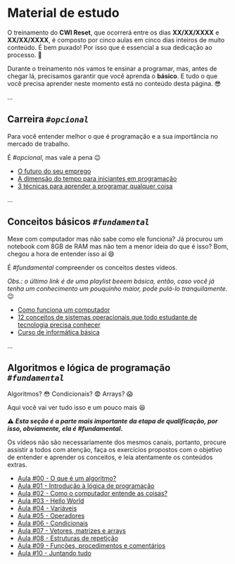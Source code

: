 # Material de estudo

O treinamento do **CWI Reset**, que ocorrerá entre os dias **XX/XX/XXXX** e **XX/XX/XXXX**, é composto por cinco aulas em cinco dias inteiros de muito conteúdo. É bem puxado! Por isso que é essencial a sua dedicação ao processo. :muscle:

Durante o treinamento nós vamos te ensinar a programar, mas, antes de chegar lá, precisamos garantir que você aprenda o **básico**. E tudo o que você precisa aprender neste momento está no conteúdo desta página. :sunglasses:

...

## Carreira _`#opcional`_

Para você entender melhor o que é programação e a sua importância no mercado de trabalho.

É _#opcional_, mas vale a pena :wink:

- [O futuro do seu emprego](https://youtu.be/qVGxWi6XDAI)
- [A dimensão do tempo para iniciantes em programação](https://youtu.be/Qb5b8ZE9tIY)
- [3 técnicas para aprender a programar qualquer coisa](https://youtu.be/ZtMzB5CoekE)

...

## Conceitos básicos _`#fundamental`_

Mexe com computador mas não sabe como ele funciona? Já procurou um notebook com 8GB de RAM mas não tem a menor ideia do que é isso? Bom, chegou a hora de entender isso aí :smile:

É _#fundamental_ compreender os conceitos destes vídeos.

_Obs.: o último link é de uma playlist beeem básica, então, caso você já tenha um conhecimento um pouquinho maior, pode pulá-lo tranquilamente._ :wink:

- [Como funciona um computador](https://www.youtube.com/watch?v=MpKbTNonIwc)
- [12 conceitos de sistemas operacionais que todo estudante de tecnologia precisa conhecer](https://youtu.be/T7lCM3l7vAQ)
- [Curso de informática básica](https://www.youtube.com/playlist?list=PL-QAz5R5Rlm7wn20xLTIr84gbS2XkzqEZ)

...

## Algoritmos e lógica de programação _`#fundamental`_

Algoritmos? :flushed: Condicionais? :fearful: Arrays? :scream:

Aqui você vai ver tudo isso e um pouco mais :satisfied:

:warning: _**Esta seção é a parte mais importante da etapa de qualificação, por isso, obviamente, ela é #fundamental.**_

Os vídeos não são necessariamente dos mesmos canais, portanto, procure assistir a todos com atenção, faça os exercícios propostos com o objetivo de entender e aprender os conceitos, e leia atentamente os conteúdos extras.

- [Aula #00 - O que é um algoritmo?](aula00/aula.md)
- [Aula #01 - Introdução à lógica de programação](aula01/aula.md)
- [Aula #02 - Como o computador entende as coisas?](aula02/aula.md)
- [Aula #03 - Hello World](aula03/aula.md)
- [Aula #04 - Variáveis](aula04/aula.md)
- [Aula #05 - Operadores](aula05/aula.md)
- [Aula #06 - Condicionais](aula06/aula.md)
- [Aula #07 - Vetores, matrizes e arrays](aula07/aula.md)
- [Aula #08 - Estruturas de repetição](aula08/aula.md)
- [Aula #09 - Funções, procedimentos e comentários](aula09/aula.md)
- [Aula #10 - Juntando tudo](https://youtu.be/aWv871ExPqY)